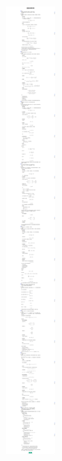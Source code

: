 <img src="https://github.com/326037785/OptimizationPractice/blob/My_Bayesian_lab/LS/%E6%9C%80%E5%B0%8F%E4%BA%8C%E4%B9%98%E6%AD%A3%E8%A7%84%E6%96%B9%E7%A8%8B.png"/>
